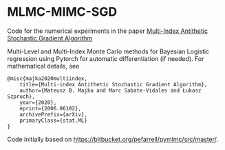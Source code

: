 
# MLMC-MIMC-SGD
Code for the numerical experiments in the paper [Multi-Index Antithetic Stochastic Gradient Algorithm](https://arxiv.org/abs/2006.06102?utm_source=feedburner&utm_medium=feed&utm_campaign=Feed%253A+arxiv%252FQSXk+%2528ExcitingAds%2521+cs+updates+on+arXiv.org%2529)

Multi-Level and Multi-Index Monte Carlo methods for Bayesian Logistic regression using Pytorch for automatic differentiation (if needed). 
For mathematical details, see

    @misc{majka2020multiindex,
        title={Multi-index Antithetic Stochastic Gradient Algorithm},
        author={Mateusz B. Majka and Marc Sabate-Vidales and Łukasz Szpruch},
        year={2020},
        eprint={2006.06102},
        archivePrefix={arXiv},
        primaryClass={stat.ML}
    }

Code initially based on https://bitbucket.org/pefarrell/pymlmc/src/master/.
